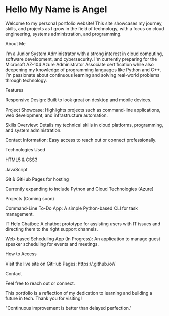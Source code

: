 # Hello My Name is Angel

Welcome to my personal portfolio website! This site showcases my journey, skills, and projects as I grow in the field of technology, with a focus on cloud engineering, systems administration, and programming.

About Me

I'm a Junior System Administrator with a strong interest in cloud computing, software development, and cybersecurity. I'm currently preparing for the Microsoft AZ-104 Azure Administrator Associate certification while also deepening my knowledge of programming languages like Python and C++. I’m passionate about continuous learning and solving real-world problems through technology.

Features

Responsive Design: Built to look great on desktop and mobile devices.

Project Showcase: Highlights projects such as command-line applications, web development, and infrastructure automation.

Skills Overview: Details my technical skills in cloud platforms, programming, and system administration.

Contact Information: Easy access to reach out or connect professionally.

Technologies Used

HTML5 & CSS3

JavaScript

Git & GitHub Pages for hosting

Currently expanding to include Python and Cloud Technologies (Azure)

Projects (Coming soon)

Command-Line To-Do App: A simple Python-based CLI for task management.

IT Help Chatbot: A chatbot prototype for assisting users with IT issues and directing them to the right support channels.

Web-based Scheduling App (In Progress): An application to manage guest speaker scheduling for events and meetings.

How to Access

Visit the live site on GitHub Pages: https://<your-github-username>.github.io/<repository-name>/

Contact

Feel free to reach out or connect.

This portfolio is a reflection of my dedication to learning and building a future in tech. Thank you for visiting!

"Continuous improvement is better than delayed perfection."
